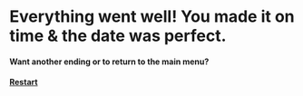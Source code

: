 # Everything went well! You made it on time & the date was perfect.

#### Want another ending or to return to the main menu?
#### [Restart](../start/README.md)